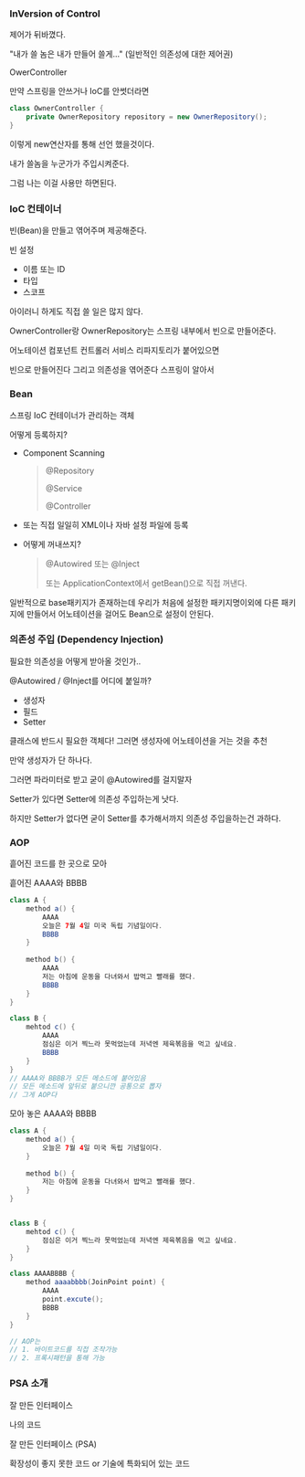 ### InVersion of Control

제어가 뒤바꼈다.



"내가 쓸 놈은 내가 만들어 쓸게..." (일반적인 의존성에 대한 제어권)



OwerController

만약 스프링을 안쓰거나 IoC를 안썻더라면

```java
class OwnerController {
    private OwnerRepository repository = new OwnerRepository();
}
```

이렇게 new연산자를 통해 선언 했을것이다.



내가 쓸놈을 누군가가 주입시켜준다.

그럼 나는 이걸 사용만 하면된다.



### IoC 컨테이너

빈(Bean)을 만들고 엮어주며 제공해준다.



빈 설정

- 이름 또는 ID
- 타입
- 스코프

아이러니 하게도 직접 쓸 일은 많지 않다.



OwnerController랑 OwnerRepository는 스프링 내부에서 빈으로 만들어준다.

어노테이션 컴포넌트 컨트롤러 서비스 리파지토리가 붙어있으면

빈으로 만들어진다 그리고 의존성을 엮어준다 스프링이 알아서





### Bean

스프링 IoC 컨테이너가 관리하는 객체



어떻게 등록하지?

- Component Scanning

  > @Repository
  >
  > @Service
  >
  > @Controller

- 또는 직접 일일히 XML이나 자바 설정 파일에 등록



- 어떻게 꺼내쓰지?

  > @Autowired 또는 @Inject
  >
  > 또는 ApplicationContext에서 getBean()으로 직접 꺼낸다.



일반적으로 base패키지가 존재하는데 우리가 처음에 설정한 패키지명이외에 다른 패키지에 만들어서 어노테이션을 걸어도 Bean으로 설정이 안된다.





### 의존성 주입 (Dependency Injection)

필요한 의존성을 어떻게 받아올 것인가..



@Autowired / @Inject를 어디에 붙일까?

- 생성자
- 필드
- Setter



클래스에 반드시 필요한 객체다! 그러면 생성자에 어노테이션을 거는 것을 추천

만약 생성자가 단 하나다.

그러면 파라미터로 받고 굳이 @Autowired를 걸지말자



Setter가 있다면 Setter에 의존성 주입하는게 낫다.

하지만 Setter가 없다면 굳이 Setter를 추가해서까지 의존성 주입을하는건 과하다.





### AOP

흩어진 코드를 한 곳으로 모아



흩어진 AAAA와 BBBB

```java
class A {
    method a() {
        AAAA
        오늘은 7월 4일 미국 독립 기념일이다.
        BBBB
    }
    
    method b() {
        AAAA
        저는 아침에 운동을 다녀와서 밥먹고 빨래를 했다.
        BBBB
    }
}

class B {
    mehtod c() {
        AAAA
        점심은 이거 찍느라 못먹었는데 저녁엔 제육볶음을 먹고 싶네요.
        BBBB
    }
}
// AAAA와 BBBB가 모든 메소드에 붙어있음
// 모든 메소드에 앞뒤로 붙으니깐 공통으로 뽑자
// 그게 AOP다
```



모아 놓은 AAAA와 BBBB

```java
class A {
    method a() {
        오늘은 7월 4일 미국 독립 기념일이다.
    }
    
    method b() {
        저는 아침에 운동을 다녀와서 밥먹고 빨래를 했다.
    }
}


class B {
    mehtod c() {
        점심은 이거 찍느라 못먹었는데 저녁엔 제육볶음을 먹고 싶네요.
    }
}

class AAAABBBB {
    method aaaabbbb(JoinPoint point) {
        AAAA
        point.excute();
        BBBB
    }
}

// AOP는
// 1. 바이트코드를 직접 조작가능
// 2. 프록시패턴을 통해 가능
```





### PSA 소개

잘 만든 인터페이스



나의 코드

잘 만든 인터페이스 (PSA)

확장성이 좋지 못한 코드 or 기술에 특화되어 있는 코드





